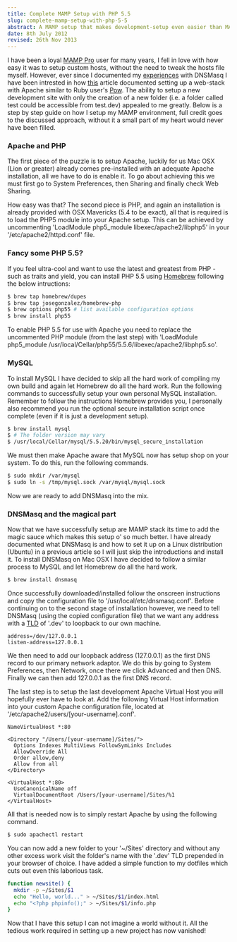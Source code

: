 ```yaml
---
title: Complete MAMP Setup with PHP 5.5
slug: complete-mamp-setup-with-php-5-5
abstract: A MAMP setup that makes development-setup even easier than MAMP Pro.
date: 8th July 2012
revised: 26th Nov 2013
---
```


I have been a loyal [MAMP Pro](http://www.mamp.info/en/mamp-pro/) user for many years, I fell in love with how easy it was to setup custom hosts, without the need to tweak the hosts file myself.
However, ever since I documented my [experiences](http://eddmann.com/posts/dnsmasq-your-local-development-dns/) with DNSMasq I have been intrested in how [this](http://davidwinter.me/articles/2011/06/18/simple-local-web-development-with-apache-and-dnsmasq/) article documented setting up a web-stack with Apache similar to Ruby user's [Pow](http://pow.cx/).
The ability to setup a new development site with only the creation of a new folder (i.e. a folder called test could be accessible from test.dev) appealed to me greatly.
Below is a step by step guide on how I setup my MAMP environment, full credit goes to the discussed approach, without it a small part of my heart would never have been filled.

### Apache and PHP

The first piece of the puzzle is to setup Apache, luckily for us Mac OSX (Lion or greater) already comes pre-installed with an adequate Apache installation, all we have to do is enable it.
To go about achieving this we must first go to System Preferences, then Sharing and finally check Web Sharing.

How easy was that? The second piece is PHP, and again an installation is already provided with OSX Mavericks (5.4 to be exact), all that is required is to load the PHP5 module into your Apache setup.
This can be achieved by uncommenting 'LoadModule php5_module libexec/apache2/libphp5' in your '/etc/apache2/httpd.conf' file.

### Fancy some PHP 5.5?

If you feel ultra-cool and want to use the latest and greatest from PHP - such as traits and yield, you can install PHP 5.5 using [Homebrew](http://brew.sh/) following the below intructions:

~~~ .bash
$ brew tap homebrew/dupes
$ brew tap josegonzalez/homebrew-php
$ brew options php55 # list available configuration options
$ brew install php55
~~~

To enable PHP 5.5 for use with Apache you need to replace the uncommented PHP module (from the last step) with 'LoadModule php5_module /usr/local/Cellar/php55/5.5.6/libexec/apache2/libphp5.so'.

### MySQL

To install MySQL I have decided to skip all the hard work of compiling my own build and again let Homebrew do all the hard work.
Run the following commands to successfully setup your own personal MySQL installation.
Remember to follow the instructions Homebrew provides you, I personally also recommend you run the optional secure installation script once complete (even if it is just a development setup).

~~~ .bash
$ brew install mysql
$ # The folder version may vary
$ /usr/local/Cellar/mysql/5.5.20/bin/mysql_secure_installation
~~~

We must then make Apache aware that MySQL now has setup shop on your system.
To do this, run the following commands.

~~~ .bash
$ sudo mkdir /var/mysql
$ sudo ln -s /tmp/mysql.sock /var/mysql/mysql.sock
~~~

Now we are ready to add DNSMasq into the mix.

### DNSMasq and the magical part

Now that we have successfully setup are MAMP stack its time to add the magic sauce which makes this setup o' so much better.
I have already documented what DNSMasq is and how to set it up on a Linux distribution (Ubuntu) in a previous article so I will just skip the introductions and install it.
To install DNSMasq on Mac OSX I have decided to follow a similar process to MySQL and let Homebrew do all the hard work.

~~~ .bash
$ brew install dnsmasq
~~~

Once successfully downloaded/installed follow the onscreen instructions and copy the configuration file to '/usr/local/etc/dnsmasq.conf'.
Before continuing on to the second stage of installation however, we need to tell DNSMasq (using the copied configuration file) that we want any address with a [TLD](http://en.wikipedia.org/wiki/Top-level_domain) of '.dev' to loopback to our own machine.

~~~
address=/dev/127.0.0.1
listen-address=127.0.0.1
~~~

We then need to add our loopback address (127.0.0.1) as the first DNS record to our primary network adaptor.
We do this by going to System Preferences, then Network, once there we click Advanced and then DNS.
Finally we can then add 127.0.0.1 as the first DNS record.

The last step is to setup the last development Apache Virtual Host you will hopefully ever have to look at.
Add the following Virtual Host information into your custom Apache configuration file, located at '/etc/apache2/users/[your-username].conf'.

~~~ .apache
NameVirtualHost *:80

<Directory "/Users/[your-username]/Sites/">
  Options Indexes MultiViews FollowSymLinks Includes
  AllowOverride All
  Order allow,deny
  Allow from all
</Directory>

<VirtualHost *:80>
  UseCanonicalName off
  VirtualDocumentRoot /Users/[your-username]/Sites/%1
</VirtualHost>
~~~

All that is needed now is to simply restart Apache by using the following command.

~~~ .bash
$ sudo apachectl restart
~~~

You can now add a new folder to your '~/Sites' directory and without any other excess work visit the folder's name with the '.dev' TLD prepended in your browser of choice.
I have added a simple function to my dotfiles which cuts out even this laborious task.

~~~ .bash
function newsite() {
  mkdir -p ~/Sites/$1
  echo "Hello, world..." > ~/Sites/$1/index.html
  echo "<?php phpinfo();" > ~/Sites/$1/info.php
}
~~~

Now that I have this setup I can not imagine a world without it.
All the tedious work required in setting up a new project has now vanished!